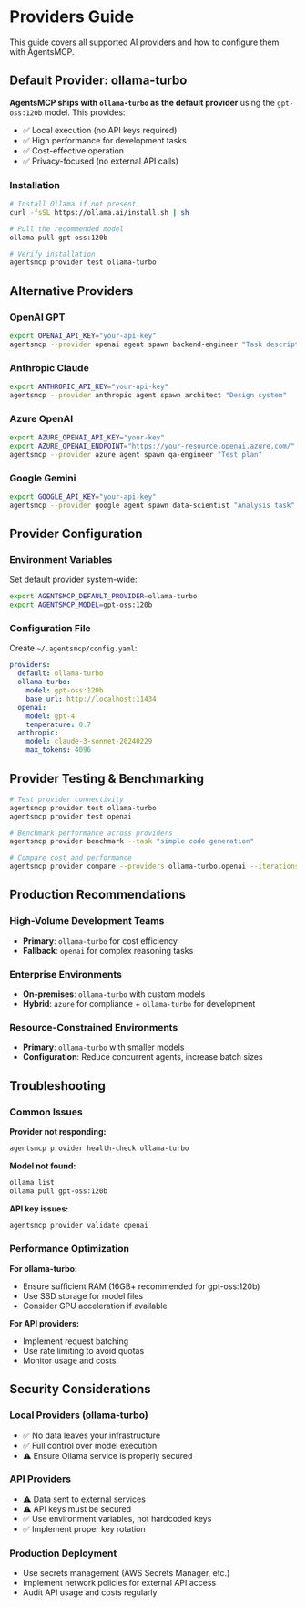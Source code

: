 # Providers Guide

This guide covers all supported AI providers and how to configure them with AgentsMCP.

## Default Provider: ollama-turbo

**AgentsMCP ships with `ollama-turbo` as the default provider** using the `gpt-oss:120b` model. This provides:

- ✅ Local execution (no API keys required)  
- ✅ High performance for development tasks
- ✅ Cost-effective operation
- ✅ Privacy-focused (no external API calls)

### Installation

```bash
# Install Ollama if not present
curl -fsSL https://ollama.ai/install.sh | sh

# Pull the recommended model
ollama pull gpt-oss:120b

# Verify installation
agentsmcp provider test ollama-turbo
```

## Alternative Providers

### OpenAI GPT

```bash
export OPENAI_API_KEY="your-api-key"
agentsmcp --provider openai agent spawn backend-engineer "Task description"
```

### Anthropic Claude

```bash
export ANTHROPIC_API_KEY="your-api-key"  
agentsmcp --provider anthropic agent spawn architect "Design system"
```

### Azure OpenAI

```bash
export AZURE_OPENAI_API_KEY="your-key"
export AZURE_OPENAI_ENDPOINT="https://your-resource.openai.azure.com/"
agentsmcp --provider azure agent spawn qa-engineer "Test plan"
```

### Google Gemini

```bash
export GOOGLE_API_KEY="your-api-key"
agentsmcp --provider google agent spawn data-scientist "Analysis task"
```

## Provider Configuration

### Environment Variables

Set default provider system-wide:

```bash
export AGENTSMCP_DEFAULT_PROVIDER=ollama-turbo
export AGENTSMCP_MODEL=gpt-oss:120b
```

### Configuration File

Create `~/.agentsmcp/config.yaml`:

```yaml
providers:
  default: ollama-turbo
  ollama-turbo:
    model: gpt-oss:120b
    base_url: http://localhost:11434
  openai:
    model: gpt-4
    temperature: 0.7
  anthropic:
    model: claude-3-sonnet-20240229
    max_tokens: 4096
```

## Provider Testing & Benchmarking

```bash
# Test provider connectivity
agentsmcp provider test ollama-turbo
agentsmcp provider test openai

# Benchmark performance across providers
agentsmcp provider benchmark --task "simple code generation"

# Compare cost and performance
agentsmcp provider compare --providers ollama-turbo,openai --iterations 10
```

## Production Recommendations

### High-Volume Development Teams
- **Primary**: `ollama-turbo` for cost efficiency
- **Fallback**: `openai` for complex reasoning tasks

### Enterprise Environments  
- **On-premises**: `ollama-turbo` with custom models
- **Hybrid**: `azure` for compliance + `ollama-turbo` for development

### Resource-Constrained Environments
- **Primary**: `ollama-turbo` with smaller models
- **Configuration**: Reduce concurrent agents, increase batch sizes

## Troubleshooting

### Common Issues

**Provider not responding:**
```bash
agentsmcp provider health-check ollama-turbo
```

**Model not found:**
```bash
ollama list
ollama pull gpt-oss:120b
```

**API key issues:**
```bash
agentsmcp provider validate openai
```

### Performance Optimization

**For ollama-turbo:**
- Ensure sufficient RAM (16GB+ recommended for gpt-oss:120b)
- Use SSD storage for model files
- Consider GPU acceleration if available

**For API providers:**
- Implement request batching
- Use rate limiting to avoid quotas
- Monitor usage and costs

## Security Considerations

### Local Providers (ollama-turbo)
- ✅ No data leaves your infrastructure
- ✅ Full control over model execution
- ⚠️ Ensure Ollama service is properly secured

### API Providers  
- ⚠️ Data sent to external services
- ⚠️ API keys must be secured
- ✅ Use environment variables, not hardcoded keys
- ✅ Implement proper key rotation

### Production Deployment
- Use secrets management (AWS Secrets Manager, etc.)
- Implement network policies for external API access
- Audit API usage and costs regularly